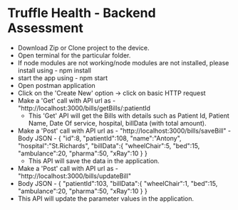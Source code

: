 # Truffle Health - Backend Assessment

- Download Zip or Clone project to the device.
- Open terminal for the particular folder.
- If node modules are not working/node modules are not installed, please install using - npm install
- start the app using - npm start
- Open postman application
- Click on the 'Create New' option -> click on basic HTTP request
- Make a 'Get' call with API url as - "http://localhost:3000/bills/getBills/:patientId
   - This 'Get' API will get the Bills with details such as Patient Id, Patient Name, Date Of service, hospital, billData (with total amount).
- Make a 'Post' call with API url as - "http://localhost:3000/bills/saveBill"
  -Body JSON - {
        "id":8,
        "patientId":108,
        "name":"Antony",
        "hospital":"St.Richards",
        "billData":{
            "wheelChair":5,
            "bed":15,
            "ambulance":20,
            "pharma":50,
            "xRay":10
        }
}
  - This API will save the data in the application.
 - Make a 'Post' call with API url as - "http://localhost:3000/bills/updateBill"
  - Body JSON - {
        "patientId":103,
        "billData":{
            "wheelChair":1,
            "bed":15,
            "ambulance":20,
            "pharma":50,
            "xRay":10
        }
}
  - This API will update the parameter values in the application.
